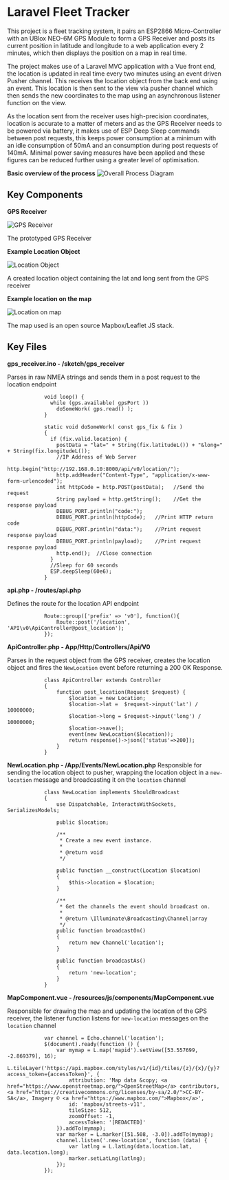 # Laravel Fleet Tracker
This project is a fleet tracking system, it pairs an ESP2866 Micro-Controller with an UBlox NEO-6M GPS Module to form a GPS Receiver and posts its current position in latitude and longitude to a web application every 2 minutes, which then displays the position on a map in real time.

The project makes use of a Laravel MVC application with a Vue front end, the location is updated in real time every two minutes using an event driven Pusher channel. This receives the location object from the back end using an event. This location is then sent to the view via pusher channel which then sends the new coordinates to the map using an asynchronous listener function on the view.

As the location sent from the receiver uses high-precision coordinates, location is accurate to a matter of meters and as the GPS Receiver needs to be powered via battery, it makes use of ESP Deep Sleep commands between post requests, this keeps power consumption at a minimum with an idle consumption of 50mA and an consumption during post requests of 140mA. Minimal power saving measures have been applied and these figures can be reduced further using a greater level of optimisation. 

__Basic overview of the process__
![Overall Process Diagram](https://i.imgur.com/ZR034Ds.png)

## Key Components

__GPS Receiver__

![GPS Receiver](https://i.imgur.com/jooK6Bx.jpg)

The prototyped GPS Receiver

__Example Location Object__

![Location Object](https://i.imgur.com/LU8PtUb.png)

A created location object containing the lat and long sent from the GPS receiver

__Example location on the map__

![Location on map](https://i.imgur.com/pxpyJBu.png)

The map used is an open source Mapbox/Leaflet JS stack.

## Key Files

__gps_receiver.ino - /sketch/gps_receiver__

Parses in raw NMEA strings and sends them in a post request to the location endpoint

                void loop() {
                  while (gps.available( gpsPort ))
                    doSomeWork( gps.read() );
                }

                static void doSomeWork( const gps_fix & fix )
                {
                  if (fix.valid.location) {
                    postData = "lat=" + String(fix.latitudeL()) + "&long=" + String(fix.longitudeL());
                    //IP Address of Web Server
                    http.begin("http://192.168.0.10:8000/api/v0/location/");
                    http.addHeader("Content-Type", "application/x-www-form-urlencoded");
                    int httpCode = http.POST(postData);   //Send the request
                    String payload = http.getString();    //Get the response payload  
                    DEBUG_PORT.println("code:");
                    DEBUG_PORT.println(httpCode);   //Print HTTP return code
                    DEBUG_PORT.println("data:");    //Print request response payload
                    DEBUG_PORT.println(payload);    //Print request response payload
                    http.end();  //Close connection
                  }
                  //Sleep for 60 seconds
                  ESP.deepSleep(60e6);
                }

__api.php - /routes/api.php__

Defines the route for the location API endpoint

                Route::group(['prefix' => 'v0'], function(){    
                    Route::post('/location', 'API\v0\ApiController@post_location'); 
                });

__ApiController.php - App/Http/Controllers/Api/V0__

Parses in the request object from the GPS receiver, creates the location object and fires the ```NewLocation``` event before returning a 200 OK Response.

                class ApiController extends Controller
                {
                    function post_location(Request $request) {
                        $location = new Location;
                        $location->lat =  $request->input('lat') / 10000000;
                        $location->long = $request->input('long') / 10000000;
                        $location->save();
                        event(new NewLocation($location));
                        return response()->json(['status'=>200]);
                    }
                }

__NewLocation.php - /App/Events/NewLocation.php__
Responsible for sending the location object to pusher, wrapping the location object in a ```new-location``` message and broadcasting it on the ```location``` channel

                class NewLocation implements ShouldBroadcast
                {
                    use Dispatchable, InteractsWithSockets, SerializesModels;

                    public $location; 

                    /**
                     * Create a new event instance.
                     *
                     * @return void
                     */

                    public function __construct(Location $location)
                    {
                        $this->location = $location;
                    }

                    /**
                     * Get the channels the event should broadcast on.
                     *
                     * @return \Illuminate\Broadcasting\Channel|array
                     */
                    public function broadcastOn()
                    {
                        return new Channel('location');
                    }

                    public function broadcastAs()
                    {
                        return 'new-location';
                    }
                }

__MapComponent.vue - /resources/js/components/MapComponent.vue__

Responsible for drawing the map and updating the location of the GPS receiver, the listener function listens for ```new-location``` messages on the ```location``` channel 

                var channel = Echo.channel('location');
                $(document).ready(function () {
                    var mymap = L.map('mapid').setView([53.557699, -2.869379], 16);
                    L.tileLayer('https://api.mapbox.com/styles/v1/{id}/tiles/{z}/{x}/{y}?access_token={accessToken}', {
                        attribution: 'Map data &copy; <a href="https://www.openstreetmap.org/">OpenStreetMap</a> contributors, <a href="https://creativecommons.org/licenses/by-sa/2.0/">CC-BY-SA</a>, Imagery © <a href="https://www.mapbox.com/">Mapbox</a>',
                        id: 'mapbox/streets-v11',
                        tileSize: 512,
                        zoomOffset: -1,
                        accessToken: '[REDACTED]'
                    }).addTo(mymap);
                    var marker = L.marker([51.508, -3.0]).addTo(mymap);
                    channel.listen('.new-location', function (data) {
                        var latlng = L.latLng(data.location.lat, data.location.long);
                        marker.setLatLng(latlng);
                    });
                });
